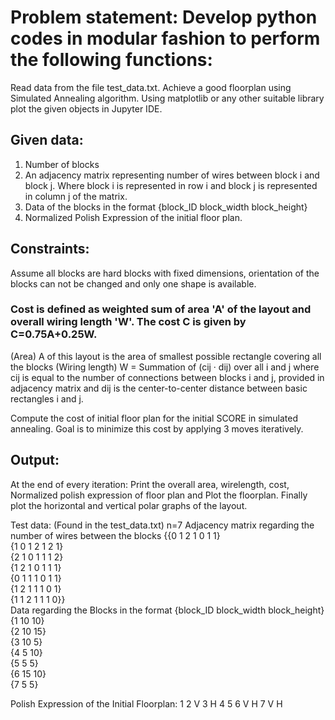 # Problem statement: Develop python codes in modular fashion to perform the following functions:
Read data from the file test_data.txt. Achieve a good floorplan using Simulated Annealing algorithm. Using matplotlib or any other suitable library plot the given objects in Jupyter IDE.

## Given data:
1) Number of blocks
2) An adjacency matrix representing number of wires between block i and block j. Where block i is represented in row i and block j is represented in column j of the matrix. 
3) Data of the blocks in the format {block_ID block_width block_height} 
4) Normalized Polish Expression of the initial floor plan.

## Constraints: 
Assume all blocks are hard blocks with fixed dimensions, orientation of the blocks can not be changed and only one shape is available.

### Cost is defined as weighted sum of area 'A' of the layout and overall wiring length 'W'. The cost C is given by C=0.75A+0.25W.
(Area) A of this layout is the area of smallest possible rectangle covering all the blocks (Wiring length) W = Summation of (cij · dij) over all i and j where cij is equal to the number of connections between blocks i and j, provided in adjacency matrix and dij is the center-to-center distance between basic rectangles i and j.

Compute the cost of initial floor plan for the initial SCORE in simulated annealing. 
Goal is to minimize this cost by applying 3 moves iteratively. 

## Output:
At the end of every iteration:
Print the overall area, wirelength, cost, Normalized polish expression of floor plan and Plot the floorplan. 
Finally plot the horizontal and vertical polar graphs of the layout. 

Test data: (Found in the test_data.txt)
n=7
Adjacency matrix regarding the number of wires between the blocks
{{0 1 2 1 0 1 1}  
{1 0 1 2 1 2 1}  
{2 1 0 1 1 1 2}  
{1 2 1 0 1 1 1}  
{0 1 1 1 0 1 1}  
{1 2 1 1 1 0 1}  
{1 1 2 1 1 1 0}}  
Data regarding the Blocks in the format {block_ID block_width block_height} 
{1 10 10}  
{2 10 15}  
{3 10 5}  
{4 5 10}  
{5 5 5}  
{6 15 10}  
{7 5 5}  

Polish Expression of the Initial Floorplan: 1 2 V 3 H 4 5 6 V H 7 V H

